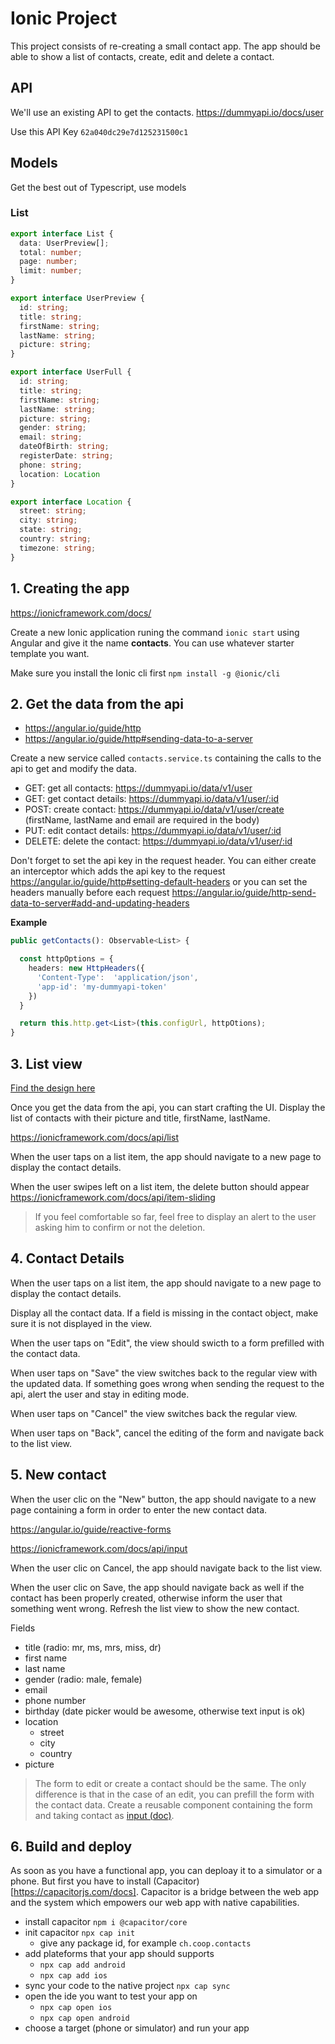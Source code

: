 # Ionic Project

This project consists of re-creating a small contact app. The app should be able to show a list of contacts, create, edit and delete a contact.

## API

We'll use an existing API to get the contacts. https://dummyapi.io/docs/user

Use this API Key `62a040dc29e7d125231500c1`

## Models

Get the best out of Typescript, use models

### List

```ts
export interface List {
  data: UserPreview[];
  total: number;
  page: number;
  limit: number;
}

export interface UserPreview {
  id: string;
  title: string;
  firstName: string;
  lastName: string;
  picture: string;
}

export interface UserFull {
  id: string;
  title: string;
  firstName: string;
  lastName: string;
  picture: string;
  gender: string;
  email: string;
  dateOfBirth: string;
  registerDate: string;
  phone: string;
  location: Location
}

export interface Location {
  street: string;
  city: string;
  state: string;
  country: string;
  timezone: string;
}

```

## 1. Creating the app

https://ionicframework.com/docs/

Create a new Ionic application runing the command `ionic start` using Angular and give it the name **contacts**. You can use whatever starter template you want.

Make sure you install the Ionic cli first `npm install -g @ionic/cli`

## 2. Get the data from the api

- https://angular.io/guide/http
- https://angular.io/guide/http#sending-data-to-a-server

Create a new service called `contacts.service.ts` containing the calls to the api to get and modify the data. 

- GET: get all contacts: https://dummyapi.io/data/v1/user
- GET: get contact details: https://dummyapi.io/data/v1/user/:id
- POST: create contact: https://dummyapi.io/data/v1/user/create (firstName, lastName and email are required in the body)
- PUT: edit contact details: https://dummyapi.io/data/v1/user/:id
- DELETE: delete the contact: https://dummyapi.io/data/v1/user/:id

Don't forget to set the api key in the request header. You can either create an interceptor which adds the api key to the request https://angular.io/guide/http#setting-default-headers or you can set the headers manually before each request https://angular.io/guide/http-send-data-to-server#add-and-updating-headers

**Example**

```ts
public getContacts(): Observable<List> {

  const httpOptions = {
    headers: new HttpHeaders({
      'Content-Type':  'application/json',
      'app-id': 'my-dummyapi-token'
    })
  }

  return this.http.get<List>(this.configUrl, httpOtions);
}
```

## 3. List view

[Find the design here](https://www.figma.com/file/7ixBHueGrRfPgbhUsjWgEZ/contacts?type=design&node-id=0%3A1&t=w3Q0YzAdmwAWsUxB-1)

Once you get the data from the api, you can start crafting the UI. Display the list of contacts with their picture and title, firstName, lastName. 

https://ionicframework.com/docs/api/list

When the user taps on a list item, the app should navigate to a new page to display the contact details.

When the user swipes left on a list item, the delete button should appear https://ionicframework.com/docs/api/item-sliding
> If you feel comfortable so far, feel free to display an alert to the user asking him to confirm or not the deletion.

## 4. Contact Details

When the user taps on a list item, the app should navigate to a new page to display the contact details.

Display all the contact data. If a field is missing in the contact object, make sure it is not displayed in the view.

When the user taps on "Edit", the view should swicth to a form prefilled with the contact data.

When user taps on "Save" the view switches back to the regular view with the updated data. If something goes wrong when sending the request to the api, alert the user and stay in editing mode.

When user taps on "Cancel" the view switches back the regular view.

When user taps on "Back", cancel the editing of the form and navigate back to the list view.

## 5. New contact

When the user clic on the "New" button, the app should navigate to a new page containing a form in order to enter the new contact data. 

https://angular.io/guide/reactive-forms

https://ionicframework.com/docs/api/input

When the user clic on Cancel, the app should navigate back to the list view.

When the user clic on Save, the app should navigate back as well if the contact has been properly created, otherwise inform the user that something went wrong. Refresh the list view to show the new contact.

Fields
- title (radio: mr, ms, mrs, miss, dr)
- first name
- last name
- gender (radio: male, female)
- email
- phone number
- birthday (date picker would be awesome, otherwise text input is ok)
- location 
  - street
  - city
  - country
- picture

> The form to edit or create a contact should be the same. The only difference is that in the case of an edit, you can prefill the form with the contact data. Create a reusable component containing the form and taking contact as [input (doc)](https://angular.io/guide/component-interaction#pass-data-from-parent-to-child-with-input-binding).

## 6. Build and deploy

As soon as you have a functional app, you can deploay it to a simulator or a phone. But first you have to install (Capacitor)[https://capacitorjs.com/docs]. Capacitor is a bridge between the web app and the system which empowers our web app with native capabilities.

- install capacitor `npm i @capacitor/core`
- init capacitor `npx cap init`
  - give any package id, for example `ch.coop.contacts`
- add plateforms that your app should supports
  - `npx cap add android`
  - `npx cap add ios`
- sync your code to the native project `npx cap sync`
- open the ide you want to test your app on
  - `npx cap open ios`
  - `npx cap open android`
- choose a target (phone or simulator) and run your app






